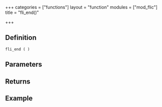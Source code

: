 +++
categories = ["functions"]
layout = "function"
modules = ["mod_flic"]
title = "fli_end()"

+++

## Definition

    fli_end ( )

## Parameters

## Returns

## Example
